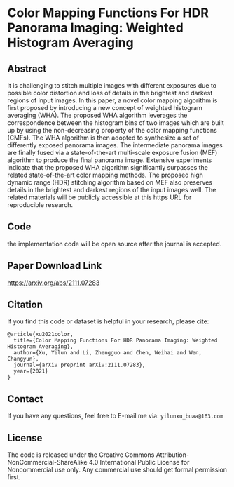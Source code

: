 # Color Mapping Functions For HDR Panorama Imaging: Weighted Histogram Averaging

## Abstract
It is challenging to stitch multiple images with different exposures due to possible color distortion and loss of details in the brightest and darkest regions of input images. In this paper, a novel color mapping algorithm is first proposed by introducing a new concept of weighted histogram averaging (WHA). The proposed WHA algorithm leverages the correspondence between the histogram bins of two images which are built up by using the non-decreasing property of the color mapping functions (CMFs). The WHA algorithm is then adopted to synthesize a set of differently exposed panorama images. The intermediate panorama images are finally fused via a state-of-the-art multi-scale exposure fusion (MEF) algorithm to produce the final panorama image. Extensive experiments indicate that the proposed WHA algorithm significantly surpasses the related state-of-the-art color mapping methods. The proposed high dynamic range (HDR) stitching algorithm based on MEF also preserves details in the brightest and darkest regions of the input images well. The related materials will be publicly accessible at this https URL for reproducible research.

## Code
the implementation code will be open source after the journal is accepted.

## Paper Download Link
https://arxiv.org/abs/2111.07283

## Citation
If you find this code or dataset is helpful in your research, please cite:
```
@article{xu2021color,
  title={Color Mapping Functions For HDR Panorama Imaging: Weighted Histogram Averaging},
  author={Xu, Yilun and Li, Zhengguo and Chen, Weihai and Wen, Changyun},
  journal={arXiv preprint arXiv:2111.07283},
  year={2021}
}
```

## Contact
If you have any questions, feel free to E-mail me via: `yilunxu_buaa@163.com`

## License
The code is released under the Creative Commons Attribution-NonCommercial-ShareAlike 4.0 International Public License for Noncommercial use only. Any commercial use should get formal permission first.
